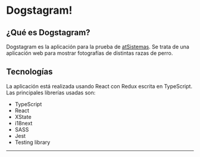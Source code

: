 # Dogstagram!

## ¿Qué es Dogstagram?
Dogstagram es la aplicación para la prueba de [atSistemas](https://atsistemas.com). Se trata de una aplicación web para mostrar fotografías de distintas razas de perro.


## Tecnologías
La aplicación está realizada usando React con Redux escrita en TypeScript. Las principales librerías usadas son:
  - TypeScript
  - React
  - XState
  - i18next
  - SASS
  - Jest
  - Testing library

---